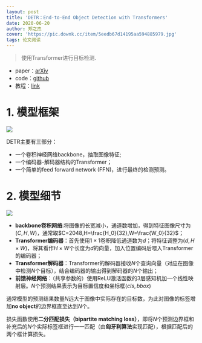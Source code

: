 ```yaml
---
layout: post
title: 'DETR：End-to-End Object Detection with Transformers'
date: 2020-06-20
author: 郑之杰
cover: 'https://pic.downk.cc/item/5eedb67d14195aa594885979.jpg'
tags: 论文阅读
---
```


> 使用Transformer进行目标检测.

- paper：[arXiv](https://arxiv.org/abs/2005.12872)
- code：[github](https://github.com/facebookresearch/detr)
- 教程：[link](https://www.bilibili.com/video/BV1Qg4y1B7rL)

# 1. 模型框架

![](https://pic.downk.cc/item/5eedb73f14195aa5948970e4.jpg)

DETR主要有三部分：
- 一个卷积神经网络backbone，抽取图像特征;
- 一个编码器-解码器结构的Transformer；
- 一个简单的feed forward network (FFN)，进行最终的检测预测。

# 2. 模型细节

![](https://pic.downk.cc/item/5eedb8e214195aa5948bbb07.jpg)

- **backbone卷积网络**:将图像的长宽减小，通道数增加，得到特征图像尺寸为$(C,H,W)$，通常取$C=2048,H=\frac{H_0}{32},W=\frac{W_0}{32}$；
- **Transformer编码器**：首先使用$1×1$卷积降低通道数为$d$；将特征调整为$(d,H×W)$，将其看作$H×W$个长度为$d$的向量，加入位置编码后喂入Transformer的编码器；
- **Transformer解码器**：Transformer的解码器接收$N$个查询向量（对应在图像中检测$N$个目标），结合编码器的输出得到解码器的$N$个输出；
- **前馈神经网络**：（共享参数的）使用ReLU激活函数的3层感知机加一个线性映射层。$N$个预测结果表示为目标置信度和坐标框$(cls,bbox)$

通常模型的预测结果数量$N$远大于图像中实际存在的目标数，为此对图像的标签增加**no object**的边界框直至达到$N$个。

损失函数使用**二分匹配损失（bipartite matching loss）**，即将$N$个预测边界框和补充后的$N$个实际标签框进行一一匹配（由**匈牙利算法**实现匹配），根据匹配后的两个框计算损失。
